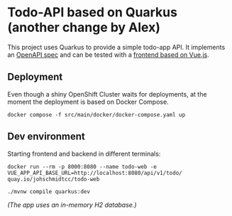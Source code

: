 # Todo-API based on Quarkus (another change by Alex)
This project uses Quarkus to provide a simple todo-app API. It implements an [OpenAPI spec](https://editor.swagger.io/?url=https://raw.githubusercontent.com/devshred/todo-api-spring-kotlin/main/src/main/resources/todo-spec.yaml) and can be tested with a [frontend based on Vue.js](https://github.com/devshred/todo-web).

## Deployment
Even though a shiny OpenShift Cluster waits for deployments, at the moment the deployment is based on Docker Compose.
```shell
docker compose -f src/main/docker/docker-compose.yaml up
```

## Dev environment
Starting frontend and backend in different terminals:
```shell
docker run --rm -p 8000:8080 --name todo-web -e VUE_APP_API_BASE_URL=http://localhost:8080/api/v1/todo/ quay.io/johschmidtcc/todo-web
```
```shell script
./mvnw compile quarkus:dev
```
_(The app uses an in-memory H2 database.)_
